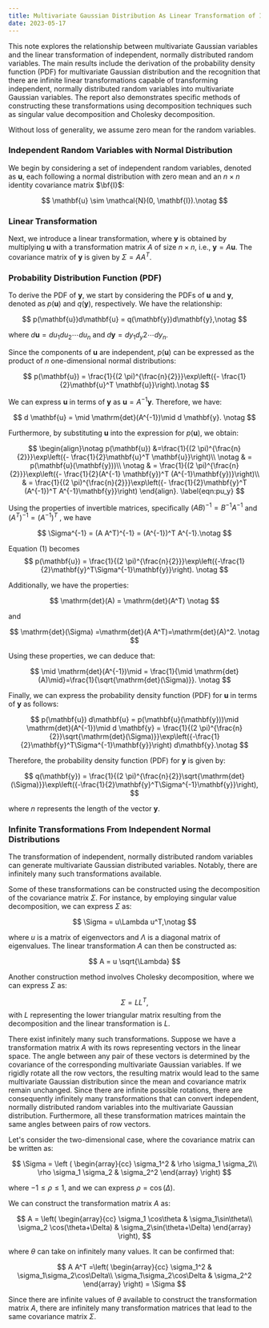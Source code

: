 ```yaml
---
title: Multivariate Gaussian Distribution As Linear Transformation of Independent Normally Distributed Random Variables
date: 2023-05-17
---
```




This note explores the relationship between multivariate Gaussian variables and the linear transformation of independent, normally distributed random variables. The main results include the derivation of the probability density function (PDF) for multivariate Gaussian distribution and the recognition that there are infinite linear transformations capable of transforming independent, normally distributed random variables into multivariate Gaussian variables. The report also demonstrates specific methods of constructing these transformations using decomposition techniques such as singular value decomposition and Cholesky decomposition. 

Without loss of generality, we assume zero mean for the random variables.

### Independent Random Variables with Normal Distribution

We begin by considering a set of independent random variables, denoted as $\mathbf{u}$, each following a normal distribution with zero mean and an $n\times n$ identity covariance matrix $\bf{I}$:


$$
\mathbf{u} \sim \mathcal{N}(0, \mathbf{I}).\notag
$$



### Linear Transformation

Next, we introduce a linear transformation, where $\mathbf{y}$ is obtained by multiplying $\mathbf{u}$ with a transformation matrix $A$ of size $n \times n$, i.e., $\mathbf{y} = A \mathbf{u}$. The covariance matrix of $\mathbf{y}$ is given by $\Sigma = A A^T$.



### Probability Distribution Function (PDF)

To derive the PDF of $\mathbf{y}$, we start by considering the PDFs of $\mathbf{u}$ and $\mathbf{y}$, denoted as $p(\mathbf{u})$ and $q(\mathbf{y})$, respectively. We have the relationship:



$$
p(\mathbf{u})d\mathbf{u} = q(\mathbf{y})d\mathbf{y},\notag
$$


where $d\mathbf{u}=du_1du_2\cdots du_n$ and $d\mathbf{y} = dy_1 d_y2\cdots dy_n$.

Since the components of $\mathbf{u}$ are independent, $p(\mathbf{u})$ can be expressed as the product of $n$ one-dimensional normal distributions:


$$
p(\mathbf{u}) = \frac{1}{(2 \pi)^{\frac{n}{2}}}\exp\left({- \frac{1}{2}\mathbf{u}^T \mathbf{u}}\right).\notag
$$



We can express $\mathbf{u}$ in terms of $\mathbf{y}$ as $\mathbf{u} = A^{-1}\mathbf{y}$. Therefore, we have:


$$
d \mathbf{u} = \mid \mathrm{det}(A^{-1})\mid d \mathbf{y}. \notag
$$


Furthermore, by substituting $\mathbf{u}$ into the expression for $p(\mathbf{u})$, we obtain:


$$
\begin{align}\notag
 p(\mathbf{u}) &=\frac{1}{(2 \pi)^{\frac{n}{2}}}\exp\left({- \frac{1}{2}\mathbf{u}^T \mathbf{u}}\right)\\ \notag
 & = p(\mathbf{u}(\mathbf{y}))\\ \notag
 & = \frac{1}{(2 \pi)^{\frac{n}{2}}}\exp\left({- \frac{1}{2}(A^{-1} \mathbf{y})^T (A^{-1}\mathbf{y})}\right)\\
 & = \frac{1}{(2 \pi)^{\frac{n}{2}}}\exp\left({- \frac{1}{2}\mathbf{y}^T (A^{-1})^T A^{-1}\mathbf{y}}\right)
\end{align}.
\label{eqn:pu_y}
$$



Using  the properties of invertible matrices, specifically $(AB)^{-1} = B^{-1}A^{-1}$ and $(A^T)^{-1} = (A^{-1})^T$ , we have


$$
\Sigma^{-1} = (A A^T)^{-1} = (A^{-1})^T A^{-1}.\notag
$$


Equation ($1$) becomes
$$
p(\mathbf{u}) = \frac{1}{(2 \pi)^{\frac{n}{2}}}\exp\left({-\frac{1}{2}\mathbf{y}^T\Sigma^{-1}\mathbf{y}}\right). \notag
$$



Additionally, we have the properties:


$$
\mathrm{det}(A) = \mathrm{det}(A^T) \notag
$$

and


$$
\mathrm{det}(\Sigma) =\mathrm{det}(A A^T)=\mathrm{det}(A)^2. \notag
$$


Using these properties, we can deduce that:


$$
\mid \mathrm{det}(A^{-1})\mid = \frac{1}{\mid \mathrm{det}(A)\mid}=\frac{1}{\sqrt{\mathrm{det}(\Sigma)}}. \notag
$$


Finally, we can express the probability density function (PDF) for $\mathbf{u}$ in terms of $\mathbf{y}$ as follows:


$$
p(\mathbf{u}) d\mathbf{u} = p(\mathbf{u}(\mathbf{y}))\mid \mathrm{det}(A^{-1})\mid d \mathbf{y}
 = \frac{1}{(2 \pi)^{\frac{n}{2}}\sqrt{\mathrm{det}(\Sigma)}}\exp\left({-\frac{1}{2}\mathbf{y}^T\Sigma^{-1}\mathbf{y}}\right) d\mathbf{y}.\notag
$$


Therefore, the probability density function (PDF) for $\mathbf{y}$ is given by:


$$
q(\mathbf{y}) = \frac{1}{(2 \pi)^{\frac{n}{2}}\sqrt{\mathrm{det}(\Sigma)}}\exp\left({-\frac{1}{2}\mathbf{y}^T\Sigma^{-1}\mathbf{y}}\right),
$$



where $n$ represents the length of the vector $\mathbf{y}$.



### Infinite Transformations From Independent Normal Distributions



The transformation of independent, normally distributed random variables can generate multivariate Gaussian distributed variables. Notably, there are infinitely many such transformations available.

Some of these transformations can be constructed using the decomposition of the covariance matrix $\Sigma$. For instance, by employing singular value decomposition, we can express $\Sigma$ as:


$$
\Sigma = u\Lambda u^T,\notag
$$
 

where $u$ is a matrix of eigenvectors and $\Lambda$ is a diagonal matrix of eigenvalues. The linear transformation $A$ can then be constructed as:


$$
A = u \sqrt{\Lambda}
$$


Another construction method involves Cholesky decomposition, where we can express $\Sigma$ as:


$$
\Sigma = L L^T,
$$
with $L$ representing the lower triangular matrix resulting from the decomposition and the linear transformation is $L$.



There exist infinitely many such transformations. Suppose we have a transformation matrix $A$ with its rows representing vectors in the linear space. The angle between any pair of these vectors is determined by the covariance of the corresponding multivariate Gaussian variables. If we rigidly rotate all the row vectors, the resulting matrix would lead to the same multivariate Gaussian distribution since the mean and covariance matrix remain unchanged. Since there are infinite possible rotations, there are consequently infinitely many transformations that can convert independent, normally distributed random variables into the multivariate Gaussian distribution. Furthermore, all these transformation matrices maintain the same angles between pairs of row vectors.



Let's consider the two-dimensional case, where the covariance matrix can be written as:

 
$$
\Sigma = \left (
\begin{array}{cc}
\sigma_1^2 & \rho \sigma_1 \sigma_2\\
\rho \sigma_1 \sigma_2 & \sigma_2^2
\end{array}
\right)
$$


where $-1\leq \rho \leq 1$, and we can express $\rho = \cos(\Delta)$.



We can construct the transformation matrix $A$ as:


$$
A = \left(
\begin{array}{cc}
\sigma_1 \cos\theta & \sigma_1\sin\theta\\
\sigma_2 \cos(\theta+\Delta) & \sigma_2\sin(\theta+\Delta)
\end{array}
\right),
$$


where $\theta$ can take on infinitely many values. It can be confirmed that:

 
$$
A A^T =\left(
\begin{array}{cc}
\sigma_1^2 & \sigma_1\sigma_2\cos\Delta\\
\sigma_1\sigma_2\cos\Delta & \sigma_2^2
\end{array}
\right) = \Sigma
$$



Since there are infinite values of $\theta$ available to construct the transformation matrix $A$, there are infinitely many transformation matrices that lead to the same covariance matrix $\Sigma$.